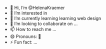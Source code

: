 - 👋 Hi, I’m @HelenaKraemer
- 👀 I’m interested in 
- 🌱 I’m currently learning learning web design
- 💞️ I’m looking to collaborate on ...
- 📫 How to reach me ...
- 😄 Pronouns: 🐁
- ⚡ Fun fact: ...

<!---
HelenaKraemer/HelenaKraemer is a ✨ special ✨ repository because its `README.md` (this file) appears on your GitHub profile.
You can click the Preview link to take a look at your changes.
--->
